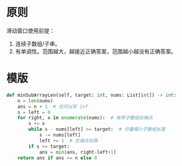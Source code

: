 # 原则

滑动窗口使用前提：

1. 连续子数组/子串。
2. 有单调性。范围越大，越接近正确答案，范围越小越没有正确答案。

# 模版

```python
def minSubArrayLen(self, target: int, nums: List[int]) -> int:
    n = len(nums)
    ans = n + 1  # 也可以写 inf
    s = left = 0
    for right, x in enumerate(nums):  # 枚举子数组右端点
        s += x
        while s - nums[left] >= target:  # 尽量缩小子数组长度
            s -= nums[left]
            left += 1  # 左端点右移
        if s >= target:
            ans = min(ans, right-left+1)
    return ans if ans <= n else 0
```
